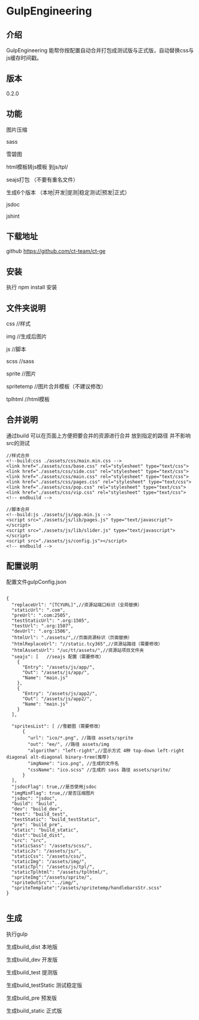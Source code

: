 # GulpEngineering

## 介绍

GulpEngineering 能帮你按配置自动合并打包成测试版与正式版，自动替换css与js缓存时间戳。

## 版本 

0.2.0

## 功能

图片压缩

sass

雪碧图

html模板转js模板 到js/tpl/

seajs打包 （不要有重名文件）

生成6个版本 （本地|开发|提测|稳定测试|预发|正式）

jsdoc

jshint

## 下载地址

github https://github.com/ct-team/ct-ge

## 安装

执行 npm install 安装

## 文件夹说明

css //样式

img //生成后图片

js //脚本

scss //sass

sprite //图片

spritetemp //图片合并模板（不建议修改）

tplhtml //html模板


## 合并说明

通过build 可以在页面上方便把要合并的资源进行合并 放到指定的路径 并不影响src的测试

```
//样式合并
<!--build:css ./assets/css/main.min.css -->
<link href="./assets/css/base.css" rel="stylesheet" type="text/css">
<link href="./assets/css/side.css" rel="stylesheet" type="text/css">
<link href="./assets/css/main.css" rel="stylesheet" type="text/css">
<link href="./assets/css/pages.css" rel="stylesheet" type="text/css">
<link href="./assets/css/pop.css" rel="stylesheet" type="text/css">
<link href="./assets/css/vip.css" rel="stylesheet" type="text/css">
<!-- endbuild -->

//脚本合并
<!--build:js ./assets/js/app.min.js -->
<script src="./assets/js/lib/pages.js" type="text/javascript"></script>
<script src="./assets/js/lib/slider.js" type="text/javascript"></script>
<script src="./assets/js/config.js"></script>
<!-- endbuild -->

```

## 配置说明

配置文件gulpConfig.json

```

{
  "replaceUrl": "[TCYURL]",//资源站端口标识（全局替换）
  "staticUrl": ".com",
  "preUrl": ".com:2505",
  "testStaticUrl": ".org:1505",
  "testUrl": ".org:1507",
  "devUrl": ".org:1506",
  "htmlUrl": "./assets/",//页面资源标识（页面替换）
  "htmlReplaceUrl": "//static.tcy365",//资源站路径（需要修改）
  "htmlAssetsUrl": "/uc/tt/assets/",//资源站项目文件夹
  "seajs": [   //seajs 配置（需要修改）
    {
      "Entry": "/assets/js/app/",
      "Out": "/assets/js/app/",
      "Name": "main.js"
    },
    {
      "Entry": "/assets/js/app2/",
      "Out": "/assets/js/app2/",
      "Name": "main.js"
    }
  ],

  "spritesList": [ //雪碧图（需要修改）
      {
        "url": "ico/*.png", //路径 assets/sprite
        "out": "ee/", //路径 assets/img
        "algorithm": "left-right",//显示方式 4种 top-down left-right diagonal alt-diagonal binary-tree(推荐)
        "imgName": "ico.png", //生成的文件名
        "cssName": "ico.scss" //生成的 sass 路径 assets/sprite/
      }
  ],
  "jsdocFlag": true,//是否使用jsdoc
  "imgMinFlag": true,//是否压缩图片
  "jsdoc": "jsdoc",
  "build": "build",
  "dev": "build_dev",
  "test": "build_test",
  "testStatic": "build_testStatic",
  "pre": "build_pre",
  "static": "build_static",
  "dist":"build_dist",
  "src": "src",
  "staticSass": "/assets/scss/",
  "staticJs": "/assets/js/",
  "staticCss": "/assets/css/",
  "staticImg": "/assets/img/",
  "staticTpl": "/assets/js/tpl/",
  "staticTplhtml": "/assets/tplhtml/",
  "spriteImg":"/assets/sprite/",
  "spriteOutSrc":"../img/",
  "spriteTemplate":"/assets/spritetemp/handlebarsStr.scss"
}


```

## 生成

执行gulp

生成build_dist 本地版

生成build_dev 开发版

生成build_test 提测版

生成build_testStatic 测试稳定版

生成build_pre 预发版

生成build_static 正式版

